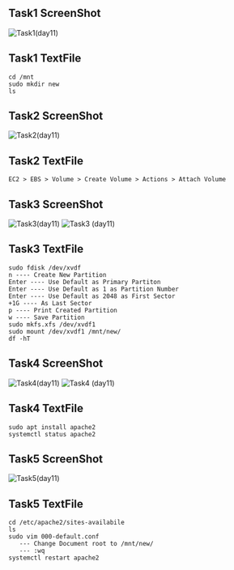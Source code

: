 ## Task1 ScreenShot ##



![Task1(day11)](https://user-images.githubusercontent.com/68742521/121670563-34ec3800-cacb-11eb-881b-4aab35f73b97.png)



## Task1 TextFile ##



```
cd /mnt
sudo mkdir new
ls
```



## Task2 ScreenShot ##



![Task2(day11)](https://user-images.githubusercontent.com/68742521/121641016-48d47180-caac-11eb-85ad-bde04ff2346c.png)



## Task2 TextFile ##



```
EC2 > EBS > Volume > Create Volume > Actions > Attach Volume
```



## Task3 ScreenShot ##



![Task3(day11)](https://user-images.githubusercontent.com/68742521/121641026-4bcf6200-caac-11eb-808e-a6ca20bc9c47.png)
![Task3 (day11)](https://user-images.githubusercontent.com/68742521/121641023-4a9e3500-caac-11eb-835c-7bbcd67e4279.png)



## Task3 TextFile ##



```
sudo fdisk /dev/xvdf
n ---- Create New Partition
Enter ---- Use Default as Primary Partiton
Enter ---- Use Default as 1 as Partition Number
Enter ---- Use Default as 2048 as First Sector
+1G ---- As Last Sector
p ---- Print Created Partition
w ---- Save Partition
sudo mkfs.xfs /dev/xvdf1
sudo mount /dev/xvdf1 /mnt/new/
df -hT
```



## Task4 ScreenShot ##



![Task4(day11)](https://user-images.githubusercontent.com/68742521/121641033-4d008f00-caac-11eb-8b9c-37f1eeab64ee.png)
![Task4 (day11)](https://user-images.githubusercontent.com/68742521/121641029-4c67f880-caac-11eb-94a6-b072122e89f0.png)



## Task4 TextFile ##



```
sudo apt install apache2
systemctl status apache2
```



## Task5 ScreenShot ##



![Task5(day11)](https://user-images.githubusercontent.com/68742521/121641036-4e31bc00-caac-11eb-8e4c-9d076f031403.png)



## Task5 TextFile ##



```
cd /etc/apache2/sites-availabile
ls
sudo vim 000-default.conf
   --- Change Document root to /mnt/new/
   --- :wq
systemctl restart apache2
```



